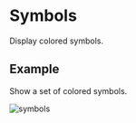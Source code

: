 # Symbols

Display colored symbols.

## Example

Show a set of colored symbols.

![symbols](../../img/stimuli/symbols.png)

